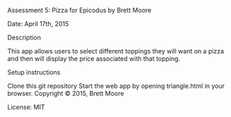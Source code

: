 Assessment 5: Pizza for Epicodus by Brett Moore

Date: April 17th, 2015

Description

This app allows users to select different toppings they will want on a pizza and then will display the price associated with that topping.

Setup instructions

Clone this git repository Start the web app by opening triangle.html in your browser. Copyright © 2015, Brett Moore

License: MIT
